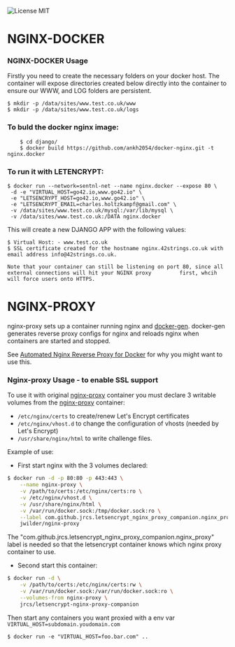 ![License MIT](https://img.shields.io/badge/license-MIT-blue.svg)

# NGINX-DOCKER


### NGINX-DOCKER Usage


Firstly you need to create the necessary folders on your docker host. The container will expose directories created below directly into the container to ensure our WWW, and LOG folders are persistent.

	$ mkdir -p /data/sites/www.test.co.uk/www
	$ mkdir -p /data/sites/www.test.co.uk/logs



### To buld the docker nginx image:

		$ cd django/
		$ docker build https://github.com/ankh2054/docker-nginx.git -t nginx.docker 

### To run it with LETENCRYPT:

    $ docker run --network=sentnl-net --name nginx.docker --expose 80 \
	 -d -e "VIRTUAL_HOST=go42.io,www.go42.io" \
	 -e "LETSENCRYPT_HOST=go42.io,www.go42.io" \
	 -e "LETSENCRYPT_EMAIL=charles.holtzkampf@gmail.com" \
	 -v /data/sites/www.test.co.uk/mysql:/var/lib/mysql \
	 -v /data/sites/www.test.co.uk:/DATA nginx.docker

This will create a new DJANGO APP with the following values:

	$ Virtual Host: - www.test.co.uk
	$ SSL certificate created for the hostname nginx.42strings.co.uk with email address info@42strings.co.uk.
	
	Note that your container can still be listening on port 80, since all external connections will hit your NGINX proxy 	     first, whcih will force users onto HTTPS. 
	


# NGINX-PROXY


nginx-proxy sets up a container running nginx and [docker-gen][1].  docker-gen generates reverse proxy configs for nginx and reloads nginx when containers are started and stopped.

See [Automated Nginx Reverse Proxy for Docker][2] for why you might want to use this.

### Nginx-proxy Usage - to enable SSL support

To use it with original [nginx-proxy](https://github.com/jwilder/nginx-proxy) container you must declare 3 writable volumes from the [nginx-proxy](https://github.com/jwilder/nginx-proxy) container:
* `/etc/nginx/certs` to create/renew Let's Encrypt certificates
* `/etc/nginx/vhost.d` to change the configuration of vhosts (needed by Let's Encrypt)
* `/usr/share/nginx/html` to write challenge files.

Example of use:

* First start nginx with the 3 volumes declared:
```bash
$ docker run -d -p 80:80 -p 443:443 \
    --name nginx-proxy \
    -v /path/to/certs:/etc/nginx/certs:ro \
    -v /etc/nginx/vhost.d \
    -v /usr/share/nginx/html \
    -v /var/run/docker.sock:/tmp/docker.sock:ro \
    --label com.github.jrcs.letsencrypt_nginx_proxy_companion.nginx_proxy \
    jwilder/nginx-proxy
```
The "com.github.jrcs.letsencrypt_nginx_proxy_companion.nginx_proxy" label is needed so that the letsencrypt container knows which nginx proxy container to use.

* Second start this container:
```bash
$ docker run -d \
    -v /path/to/certs:/etc/nginx/certs:rw \
    -v /var/run/docker.sock:/var/run/docker.sock:ro \
    --volumes-from nginx-proxy \
    jrcs/letsencrypt-nginx-proxy-companion
```

Then start any containers you want proxied with a env var `VIRTUAL_HOST=subdomain.youdomain.com`

    $ docker run -e "VIRTUAL_HOST=foo.bar.com" ..




[1]: https://github.com/etopian/docker-gen
[2]: http://jasonwilder.com/blog/2014/03/25/automated-nginx-reverse-proxy-for-docker/

